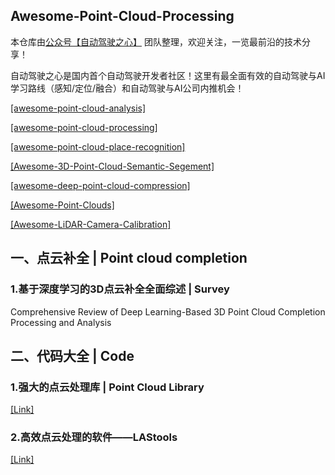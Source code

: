 ## Awesome-Point-Cloud-Processing

本仓库由[公众号【自动驾驶之心】](https://mp.weixin.qq.com/s?__biz=Mzg2NzUxNTU1OA==&mid=2247542481&idx=1&sn=c6d8609491a128233c3c3b91d68d22a6&chksm=ceb80b18f9cf820e789efd75947633aec9d2f1e8b58c29e5051c05a64b21ae63c244d54886a1&token=11182364&lang=zh_CN#rd) 团队整理，欢迎关注，一览最前沿的技术分享！

自动驾驶之心是国内首个自动驾驶开发者社区！这里有最全面有效的自动驾驶与AI学习路线（感知/定位/融合）和自动驾驶与AI公司内推机会！


[[awesome-point-cloud-analysis]](https://github.com/Yochengliu/awesome-point-cloud-analysis)

[[awesome-point-cloud-processing]](https://github.com/mmolero/awesome-point-cloud-processing)

[[awesome-point-cloud-place-recognition]](https://github.com/kxhit/awesome-point-cloud-place-recognition)

[[Awesome-3D-Point-Cloud-Semantic-Segement]](https://github.com/lizhangjie316/Awesome-3D-Point-Cloud-Semantic-Segement)

[[awesome-deep-point-cloud-compression]](https://github.com/kaiwangm/awesome-deep-point-cloud-compression)

[[Awesome-Point-Clouds]](https://github.com/3bobo/Awesome-Point-Clouds)

[[Awesome-LiDAR-Camera-Calibration]](https://github.com/Deephome/Awesome-LiDAR-Camera-Calibration)

## 一、**点云补全** | Point cloud completion

### 1.**基于深度学习的3D点云补全全面综述** | Survey

Comprehensive Review of Deep Learning-Based 3D Point Cloud Completion Processing and Analysis

## 二、**代码大全** | Code

### 1.强大的点云处理库 | Point Cloud Library

[[Link]](https://github.com/PointCloudLibrary/pcl)

### 2.**高效点云处理的软件——LAStools**

[[Link]](https://github.com/LAStools/LAStools)

